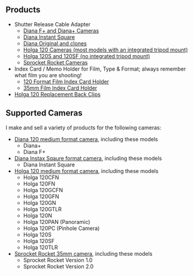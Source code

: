 ## Products

- Shutter Release Cable Adapter
  - [Diana F+ and Diana+ Cameras](diana-f+-adapter)
  - [Diana Instant Square](diana-instant-square-adapter)
  - [Diana Original and clones](diana-adapter)
  - [Holga 120 Cameras (most models with an integrated tripod mount)](holga-120-adapter)
  - [Holga 120S and 120SF (no integrated tripod mount)](holga-120s-adapter)
  - [Sprocket Rocket Cameras](lomography-sprocket-rocket)
- Index Card / Memo Holder for Film, Type & Format; always remember what film you are shooting!
  - [120 Format Film Index Card Holder](120-film-index-card-holder)
  - [35mm Film Index Card Holder](35mm-film-index-card-holder)
- [Holga 120 Replacement Back Clips](holga-120-back-clips)

## Supported Cameras
I make and sell a variety of products for the following cameras:

- [Diana 120 medium format camera](https://en.wikipedia.org/wiki/Diana_(camera)), including these models
  - Diana+
  - Diana F+
- [Diana Instax Sqaure format camera](http://camera-wiki.org/wiki/Diana_Instant_Square), including these models
  - Diana Instant Square
- [Holga 120 medium format camera](https://en.wikipedia.org/wiki/Holga), including these models
  - Holga 120CFN
  - Holga 120FN
  - Holga 120GCFN
  - Holga 120GFN
  - Holga 120GN
  - Holga 120GTLR
  - Holga 120N
  - Holga 120PAN (Panoramic)
  - Holga 120PC (Pinhole Camera)
  - Holga 120S
  - Holga 120SF
  - Holga 120TLR
- [Sprocket Rocket 35mm camera](http://camera-wiki.org/wiki/Lomographic_Sprocket_Rocket), including these models
  - Sprocket Rocket Version 1.0
  - Sprocket Rocket Version 2.0
